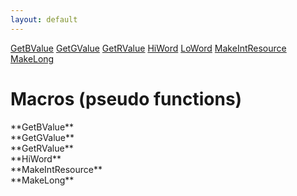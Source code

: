 ```yaml
---
layout: default
---
```


<div class="sidenav">

<div markdown="1">

[GetBValue](#getbvalue)
[GetGValue](#getgvalue)
[GetRValue](#getrvalue)
[HiWord](#hiword)
[LoWord](#loword)
[MakeIntResource](#makeintresource)
[MakeLong](#makelong)

</div>

</div>


<div class="right_main">

<div markdown="1">


Macros (pseudo functions)
====================

<SECTION ID="getbvalue"></SECTION>
**GetBValue**


<SECTION ID="getgvalue"></SECTION>
**GetGValue**


<SECTION ID="getrvalue"></SECTION>
**GetRValue**


<SECTION ID="hiword"></SECTION>
**HiWord**


<SECTION ID="makeintresource"></SECTION>
**MakeIntResource**


<SECTION ID="makelong"></SECTION>
**MakeLong**


</div>

</div>
